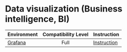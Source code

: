 # Data visualization (Business intelligence, BI)

| Environment | Compatibility Level  | Instruction |
| --- | :---: | --- |
| [Grafana](https://grafana.com) | Full| [Instruction](../grafana.md) |